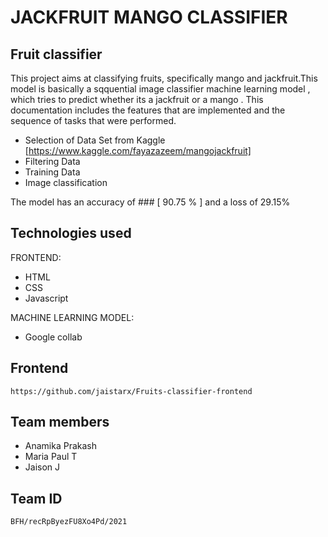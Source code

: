 # JACKFRUIT MANGO CLASSIFIER

## Fruit classifier
This project aims at classifying fruits, specifically mango and jackfruit.This model is basically a sqquential image classifier machine learning model , which tries to predict whether its a jackfruit or a mango . 
This documentation includes the features that are implemented and the sequence of tasks that were performed.
- Selection of Data Set from Kaggle [https://www.kaggle.com/fayazazeem/mangojackfruit] 
- Filtering Data 
- Training Data
- Image classification

The model has an accuracy of ### [ 90.75 % ] and a loss of 29.15%


## Technologies used

FRONTEND: 
- HTML 
- CSS 
- Javascript

MACHINE LEARNING MODEL: 
- Google collab


## Frontend
```
https://github.com/jaistarx/Fruits-classifier-frontend
```

## Team members
- Anamika Prakash 
- Maria Paul T 
- Jaison J

## Team ID
```
BFH/recRpByezFU8Xo4Pd/2021
```
